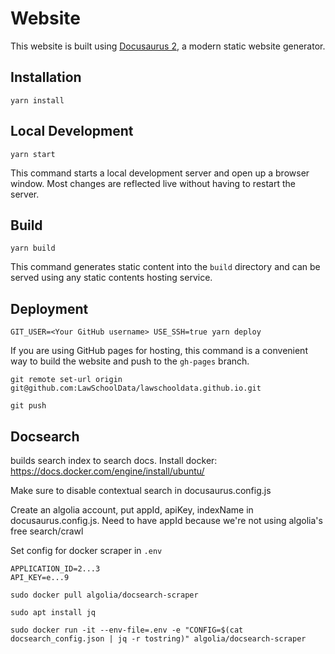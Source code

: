 # Website

This website is built using [Docusaurus 2](https://v2.docusaurus.io/), a modern static website generator.

## Installation

```console
yarn install
```

## Local Development

```console
yarn start
```

This command starts a local development server and open up a browser window. Most changes are reflected live without having to restart the server.

## Build

```console
yarn build
```

This command generates static content into the `build` directory and can be served using any static contents hosting service.

## Deployment

```console
GIT_USER=<Your GitHub username> USE_SSH=true yarn deploy
```

If you are using GitHub pages for hosting, this command is a convenient way to build the website and push to the `gh-pages` branch.

`git remote set-url origin git@github.com:LawSchoolData/lawschooldata.github.io.git`

`git push`

## Docsearch
builds search index to search docs. Install docker: https://docs.docker.com/engine/install/ubuntu/

Make sure to disable contextual search in docusaurus.config.js

Create an algolia account, put appId, apiKey, indexName in docusaurus.config.js. Need to have appId because we're not using algolia's free search/crawl

Set config for docker scraper in `.env`

```
APPLICATION_ID=2...3
API_KEY=e...9
```

`sudo docker pull algolia/docsearch-scraper`

`sudo apt install jq`

`sudo docker run -it --env-file=.env -e "CONFIG=$(cat docsearch_config.json | jq -r tostring)" algolia/docsearch-scraper`


